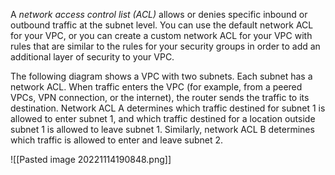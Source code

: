 A _network access control list (ACL)_ allows or denies specific inbound or outbound traffic at the subnet level. You can use the default network ACL for your VPC, or you can create a custom network ACL for your VPC with rules that are similar to the rules for your security groups in order to add an additional layer of security to your VPC.

The following diagram shows a VPC with two subnets. Each subnet has a network ACL. When traffic enters the VPC (for example, from a peered VPCs, VPN connection, or the internet), the router sends the traffic to its destination. Network ACL A determines which traffic destined for subnet 1 is allowed to enter subnet 1, and which traffic destined for a location outside subnet 1 is allowed to leave subnet 1. Similarly, network ACL B determines which traffic is allowed to enter and leave subnet 2.

![[Pasted image 20221114190848.png]]